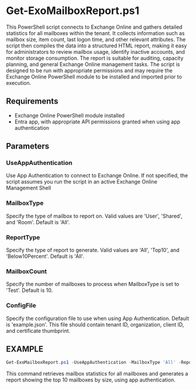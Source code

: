 # Get-ExoMailboxReport.ps1

This PowerShell script connects to Exchange Online and gathers detailed statistics for all mailboxes within the tenant. It collects information such as mailbox size, item count, last logon time, and other relevant attributes. The script then compiles the data into a structured HTML report, making it easy for administrators to review mailbox usage, identify inactive accounts, and monitor storage consumption. The report is suitable for auditing, capacity planning, and general Exchange Online management tasks. The script is designed to be run with appropriate permissions and may require the Exchange Online PowerShell module to be installed and imported prior to execution.

## Requirements 

- Exchange Online PowerShell module installed
- Entra app, with appropriate API permissions granted when using app authentication

## Parameters

### UseAppAuthentication

Use App Authentication to connect to Exchange Online. If not specified, the script assumes you run the script in an active Exchange Online Management Shell

### MailboxType

Specify the type of mailbox to report on. Valid values are 'User', 'Shared', and 'Room'. Default is 'All'.

### ReportType

Specify the type of report to generate. Valid values are 'All', 'Top10', and 'Below10Percent'. Default is 'All'.

### MailboxCount

Specify the number of mailboxes to process when MailboxType is set to 'Test'. Default is 10.    

### ConfigFile

Specify the configuration file to use when using App Authentication. Default is 'example.json'. This file should contain tenant ID, organization, client ID, and certificate thumbprint.

## EXAMPLE


```powershell
Get-ExoMailboxReport.ps1 -UseAppAuthentication -MailboxType 'All' -ReportType 'Top10' -ConfigFile 'varunagroup.json'
```

This command retrieves mailbox statistics for all mailboxes and generates a report showing the top 10 mailboxes by size, using app authentication.
